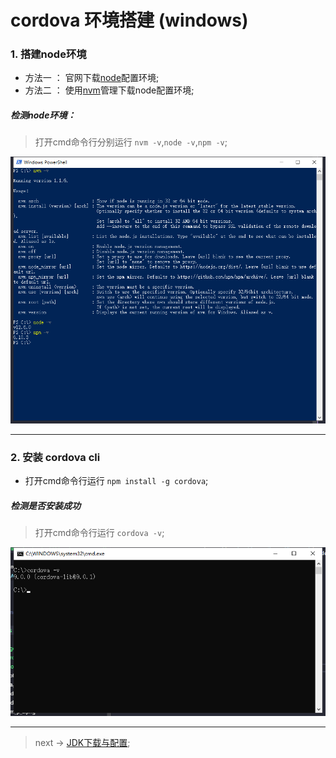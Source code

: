 # cordova 环境搭建 (windows)

### 1. 搭建node环境

* 方法一 ： 官网下载[node](https://nodejs.org/zh-cn/)配置环境;
* 方法二 ： 使用[nvm](../node/nvm_install.md)管理下载node配置环境;

##### 检测node环境：

> 打开cmd命令行分别运行 `nvm -v`,`node -v`,`npm -v`;

![nodeCheck](../../assets/images/cordova/nodeCheck.png)

---

### 2. 安装 cordova cli 

* 打开cmd命令行运行 `npm install -g cordova`;

##### 检测是否安装成功

> 打开cmd命令行运行 `cordova -v`;

![cordovaCheck](../../assets/images/cordova/cordovaCheck.png)

---

> next -> [JDK下载与配置](./jdk.md);


